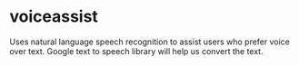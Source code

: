# voiceassist
Uses natural language speech recognition to assist users who prefer voice over text.
Google text to speech library will help us convert the text.
